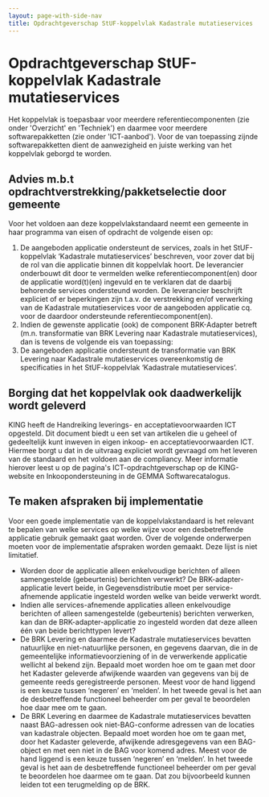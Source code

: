 ```yaml
---
layout: page-with-side-nav
title: Opdrachtgeverschap StUF-koppelvlak Kadastrale mutatieservices
---
```

# Opdrachtgeverschap StUF-koppelvlak Kadastrale mutatieservices

Het koppelvlak is toepasbaar voor meerdere referentiecomponenten (zie onder 'Overzicht' en 'Techniek') en daarmee voor meerdere softwarepakketten (zie onder 'ICT-aanbod'). Voor de van toepassing zijnde softwarepakketten dient de aanwezigheid en juiste werking van het koppelvlak geborgd te worden.

## Advies m.b.t opdrachtverstrekking/pakketselectie door gemeente
Voor het voldoen aan deze koppelvlakstandaard neemt een gemeente in haar programma van eisen of opdracht de volgende eisen op:
1. De aangeboden applicatie ondersteunt de services, zoals in het StUF-koppelvlak ‘Kadastrale mutatieservices’ beschreven, voor zover dat bij de rol van die applicatie binnen dit koppelvlak hoort. De leverancier onderbouwt dit door te vermelden welke referentiecomponent(en) door de applicatie word(t)(en) ingevuld en te verklaren dat de daarbij behorende services ondersteund worden.
De leverancier beschrijft expliciet of er beperkingen zijn t.a.v. de verstrekking en/of verwerking van de Kadastrale mutatieservices voor de aangeboden applicatie cq. voor de daardoor ondersteunde referentiecomponent(en).
2. Indien de gewenste applicatie (ook) de component BRK-Adapter betreft (m.n. transformatie van BRK Levering naar Kadastrale mutatieservices), dan is tevens de volgende eis van toepassing:
3. De aangeboden applicatie ondersteunt de transformatie van BRK Levering naar Kadastrale mutatieservices overeenkomstig de specificaties in het StUF-koppelvlak ‘Kadastrale mutatieservices’.

## Borging dat het koppelvlak ook daadwerkelijk wordt geleverd
KING heeft de Handreiking leverings- en acceptatievoorwaarden ICT opgesteld. Dit document biedt u een set van artikelen die u geheel of gedeeltelijk kunt inweven in eigen inkoop- en acceptatievoorwaarden ICT. Hiermee borgt u dat in de uitvraag expliciet wordt gevraagd om het leveren van de standaard en het voldoen aan de compliancy. Meer informatie hierover leest u op de pagina's ICT-opdrachtgeverschap op de KING-website en Inkoopondersteuning in de GEMMA Softwarecatalogus.

## Te maken afspraken bij implementatie
Voor een goede implementatie van de koppelvlakstandaard is het relevant te bepalen van welke services op welke wijze voor een desbetreffende applicatie gebruik gemaakt gaat worden. Over de volgende onderwerpen moeten voor de implementatie afspraken worden gemaakt. Deze lijst is niet limitatief.
* Worden door de applicatie alleen enkelvoudige berichten of alleen samengestelde (gebeurtenis) berichten verwerkt? De BRK-adapter-applicatie levert beide, in Gegevensdistributie moet per service-afnemende applicatie ingesteld worden welke van beide verwerkt wordt.
* Indien alle services-afnemende applicaties alleen enkelvoudige berichten of alleen samengestelde (gebeurtenis) berichten verwerken, kan dan de BRK-adapter-applicatie zo ingesteld worden dat deze alleen één van beide berichttypen levert?
* De BRK Levering en daarmee de Kadastrale mutatieservices bevatten natuurlijke en niet-natuurlijke personen, en gegevens daarvan, die in de gemeentelijke informatievoorziening of in de verwerkende applicatie wellicht al bekend zijn. Bepaald moet worden hoe om te gaan met door het Kadaster geleverde afwijkende waarden van gegevens van bij de gemeente reeds geregistreerde personen. Meest voor de hand liggend is een keuze tussen ‘negeren’ en ‘melden’. In het tweede geval is het aan de desbetreffende functioneel beheerder om per geval te beoordelen hoe daar mee om te gaan.
* De BRK Levering en daarmee de Kadastrale mutatieservices bevatten naast BAG-adressen ook niet-BAG-conforme adressen van de locaties van kadastrale objecten. Bepaald moet worden hoe om te gaan met, door het Kadaster geleverde, afwijkende adresgegevens van een BAG-object en met een niet in de BAG voor komend adres. Meest voor de hand liggend is een keuze tussen ‘negeren’ en ‘melden’. In het tweede geval is het aan de desbetreffende functioneel beheerder om per geval te beoordelen hoe daarmee om te gaan. Dat zou bijvoorbeeld kunnen leiden tot een terugmelding op de BRK.
